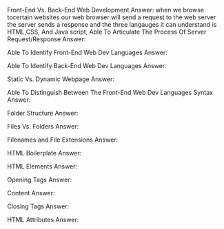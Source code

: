 
Front-End Vs. Back-End Web Development
Answer: when we browse tocertain websites our web browser will send a request to the web server the server sends a response and the three langauges it can understand is    HTML,CSS, And Java script,
Able To Articulate The Process Of Server Request/Response 
Answer:

Able To Identify Front-End Web Dev Languages
Answer:

Able To Identify Back-End Web Dev Languages
Answer:

Static Vs. Dynamic Webpage
Answer:

Able To Distinguish Between The Front-End Web Dev Languages Syntax
Answer:

Folder Structure
Answer:

Files Vs. Folders
Answer:

Filenames and File Extensions
Answer:

HTML Boilerplate
Answer:

HTML Elements
Answer:

Opening Tags
Answer:

Content
Answer:

Closing Tags
Answer:

HTML Attributes
Answer:
